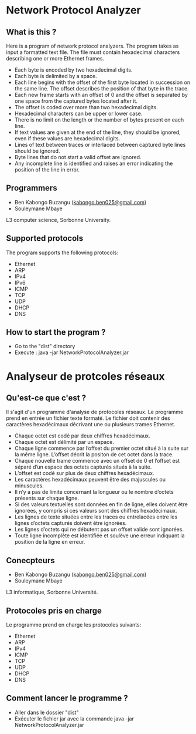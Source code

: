 # Network Protocol Analyzer

## What is this ?

Here is a program of network protocol analyzers.
The program takes as input a formatted text file.
The file must contain hexadecimal characters describing one or more Ethernet frames.
- Each byte is encoded by two hexadecimal digits.
- Each byte is delimited by a space.
- Each line begins with the offset of the first byte located in succession on the same line. The offset describes the position of that byte in the trace.
- Each new frame starts with an offset of 0 and the offset is separated by one space from the captured bytes located after it.
- The offset is coded over more than two hexadecimal digits.
- Hexadecimal characters can be upper or lower case.
- There is no limit on the length or the number of bytes present on each line.
- If text values are given at the end of the line, they should be ignored, even if these values ​​are hexadecimal digits.
- Lines of text between traces or interlaced between captured byte lines should be ignored.
- Byte lines that do not start a valid offset are ignored.
- Any incomplete line is identified and raises an error indicating the position of the line in error.

## Programmers

- Ben Kabongo Buzangu (kabongo.ben025@gmail.com)
- Souleymane Mbaye

L3 computer science, Sorbonne University.

## Supported protocols

The program supports the following protocols:
- Ethernet
- ARP
- IPv4
- IPv6
- ICMP
- TCP
- UDP
- DHCP
- DNS

## How to start the program ?

- Go to the "dist" directory
- Execute : java -jar NetworkProtocolAnalyzer.jar

# Analyseur de protcoles réseaux

## Qu'est-ce que c'est ?

Il s'agit d'un programme d'analyse de protocoles réseaux.
Le programme prend en entrée un fichier texte formaté.
Le fichier doit contenir des caractères hexadécimaux décrivant une ou plusieurs trames Ethernet.
- Chaque octet est codé par deux chiffres hexadécimaux.
- Chaque octet est délimité par un espace.
- Chaque ligne commence par l’offset du premier octet situé à la suite sur la même ligne. L’offset décrit la positon de cet octet dans la trace.
- Chaque nouvelle trame commence avec un offset de 0 et l’offset est séparé d’un espace des octets capturés situés à la suite.
- L’offset est codé sur plus de deux chiffres hexadécimaux.
- Les caractères hexadécimaux peuvent être des majuscules ou minuscules.
- Il n’y a pas de limite concernant la longueur ou le nombre d’octets présents sur chaque ligne.
- Si des valeurs textuelles sont données en fin de ligne, elles doivent être ignorées, y compris si ces valeurs sont des chiffres hexadécimaux.
- Les lignes de texte situées entre les traces ou entrelacées entre les lignes d’octets capturés doivent être ignorées.
- Les lignes d’octets qui ne débutent pas un offset valide sont ignorées.
- Toute ligne incomplète est identifiée et soulève une erreur indiquant la position de la ligne en erreur.

## Conecpteurs

- Ben Kabongo Buzangu (kabongo.ben025@gmail.com)
- Souleymane Mbaye

L3 informatique, Sorbonne Université.

## Protocoles pris en charge

Le programme prend en charge les protocoles suivants:
- Ethernet
- ARP
- IPv4
- ICMP
- TCP
- UDP
- DHCP
- DNS

## Comment lancer le programme ?

- Aller dans le dossier "dist"
- Exécuter le fichier jar avec la commande java -jar NetworkProtocolAnalyzer.jar